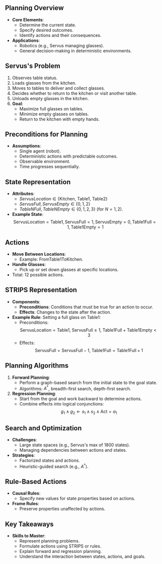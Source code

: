 ## Planning Overview
- **Core Elements**:
  - Determine the current state.
  - Specify desired outcomes.
  - Identify actions and their consequences.
- **Applications**:
  - Robotics (e.g., Servus managing glasses).
  - General decision-making in deterministic environments.

## Servus's Problem
1. Observes table status.
2. Loads glasses from the kitchen.
3. Moves to tables to deliver and collect glasses.
4. Decides whether to return to the kitchen or visit another table.
5. Unloads empty glasses in the kitchen.
6. **Goal**:
   - Maximize full glasses on tables.
   - Minimize empty glasses on tables.
   - Return to the kitchen with empty hands.

## Preconditions for Planning
- **Assumptions**:
  - Single agent (robot).
  - Deterministic actions with predictable outcomes.
  - Observable environment.
  - Time progresses sequentially.

## State Representation
- **Attributes**:
  - $ServusLocation \in \{\text{Kitchen, Table1, Table2}\}$
  - $ServusFull, ServusEmpty \in \{0, 1, 2\}$
  - $TableNFull, TableNEmpty \in \{0, 1, 2, 3\}$ (for $N = 1, 2$).
- **Example State**:
  $$ \text{ServusLocation} = \text{Table1}, \text{ServusFull} = 1, \text{ServusEmpty} = 0, \text{Table1Full} = 1, \text{Table1Empty} = 1 $$

## Actions
- **Move Between Locations**:
  - Example: $\text{FromTable1ToKitchen}$.
- **Handle Glasses**:
  - Pick up or set down glasses at specific locations.
- Total: 12 possible actions.

## STRIPS Representation
- **Components**:
  - **Preconditions**: Conditions that must be true for an action to occur.
  - **Effects**: Changes to the state after the action.
- **Example Rule**: Setting a full glass on Table1:
  - Preconditions:
    $$ \text{ServusLocation} = \text{Table1}, \; \text{ServusFull} \geq 1, \; \text{Table1Full} + \text{Table1Empty} < 3 $$
  - Effects:
    $$ \text{ServusFull} = \text{ServusFull} - 1, \; \text{Table1Full} = \text{Table1Full} + 1 $$

## Planning Algorithms
1. **Forward Planning**:
   - Perform a graph-based search from the initial state to the goal state.
   - Algorithms: $A^*$, breadth-first search, depth-first search.
2. **Regression Planning**:
   - Start from the goal and work backward to determine actions.
   - Combine effects into logical conjunctions:
     $$ g_1 \land g_2 \leftarrow s_1 \land s_2 \land \text{Act} = a_1 $$

## Search and Optimization
- **Challenges**:
  - Large state spaces (e.g., Servus's max of 1800 states).
  - Managing dependencies between actions and states.
- **Strategies**:
  - Factorized states and actions.
  - Heuristic-guided search (e.g., $A^*$).

## Rule-Based Actions
- **Causal Rules**:
  - Specify new values for state properties based on actions.
- **Frame Rules**:
  - Preserve properties unaffected by actions.

## Key Takeaways
- **Skills to Master**:
  - Represent planning problems.
  - Formulate actions using STRIPS or rules.
  - Explain forward and regression planning.
  - Understand the interaction between states, actions, and goals.
